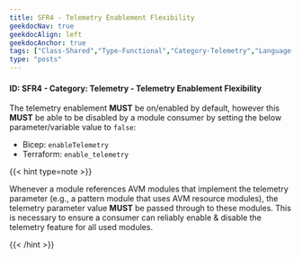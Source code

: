 ```yaml
---
title: SFR4 - Telemetry Enablement Flexibility
geekdocNav: true
geekdocAlign: left
geekdocAnchor: true
tags: ["Class-Shared","Type-Functional","Category-Telemetry","Language-Shared","Enforcement-MUST","Persona-Owner","Lifecycle-Initial"]
type: "posts"
---
```


#### ID: SFR4 - Category: Telemetry - Telemetry Enablement Flexibility

The telemetry enablement **MUST** be on/enabled by default, however this **MUST** be able to be disabled by a module consumer by setting the below parameter/variable value to `false`:

- Bicep: `enableTelemetry`
- Terraform: `enable_telemetry`

{{< hint type=note >}}

Whenever a module references AVM modules that implement the telemetry parameter (e.g., a pattern module that uses AVM resource modules), the telemetry parameter value **MUST** be passed through to these modules. This is necessary to ensure a consumer can reliably enable & disable the telemetry feature for all used modules.

{{< /hint >}}
